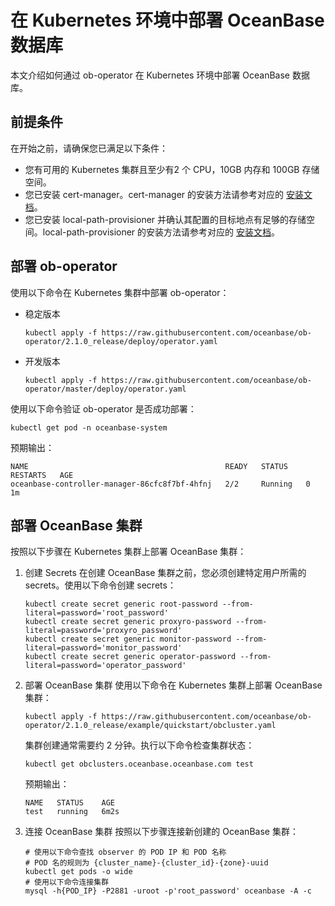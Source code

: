 # 在 Kubernetes 环境中部署 OceanBase 数据库

本文介绍如何通过 ob-operator 在 Kubernetes 环境中部署 OceanBase 数据库。

## 前提条件

在开始之前，请确保您已满足以下条件：

- 您有可用的 Kubernetes 集群且至少有2 个 CPU，10GB 内存和 100GB 存储空间。
- 您已安装 cert-manager。cert-manager 的安装方法请参考对应的 [安装文档](https://cert-manager.io/docs/installation/)。
- 您已安装 local-path-provisioner 并确认其配置的目标地点有足够的存储空间。local-path-provisioner 的安装方法请参考对应的 [安装文档](https://github.com/rancher/local-path-provisioner)。

## 部署 ob-operator

使用以下命令在 Kubernetes 集群中部署 ob-operator：

- 稳定版本

  ```shell
  kubectl apply -f https://raw.githubusercontent.com/oceanbase/ob-operator/2.1.0_release/deploy/operator.yaml
  ```

- 开发版本

  ```shell
  kubectl apply -f https://raw.githubusercontent.com/oceanbase/ob-operator/master/deploy/operator.yaml
  ```

使用以下命令验证 ob-operator 是否成功部署：

```shell
kubectl get pod -n oceanbase-system
```

预期输出：

```shell
NAME                                            READY   STATUS    RESTARTS   AGE
oceanbase-controller-manager-86cfc8f7bf-4hfnj   2/2     Running   0          1m
```

## 部署 OceanBase 集群

按照以下步骤在 Kubernetes 集群上部署 OceanBase 集群：

1. 创建 Secrets
  在创建 OceanBase 集群之前，您必须创建特定用户所需的 secrets。使用以下命令创建 secrets：

    ```shell
    kubectl create secret generic root-password --from-literal=password='root_password'
    kubectl create secret generic proxyro-password --from-literal=password='proxyro_password'
    kubectl create secret generic monitor-password --from-literal=password='monitor_password'
    kubectl create secret generic operator-password --from-literal=password='operator_password'
    ```

2. 部署 OceanBase 集群
  使用以下命令在 Kubernetes 集群上部署 OceanBase 集群：

    ```shell
    kubectl apply -f https://raw.githubusercontent.com/oceanbase/ob-operator/2.1.0_release/example/quickstart/obcluster.yaml
    ```

    集群创建通常需要约 2 分钟。执行以下命令检查集群状态：

    ```shell
    kubectl get obclusters.oceanbase.oceanbase.com test
    ```

    预期输出：

    ```shell
    NAME   STATUS    AGE
    test   running   6m2s
    ```

3. 连接 OceanBase 集群
  按照以下步骤连接新创建的 OceanBase 集群：
  
    ```shell
    # 使用以下命令查找 observer 的 POD IP 和 POD 名称
    # POD 名的规则为 {cluster_name}-{cluster_id}-{zone}-uuid
    kubectl get pods -o wide
    # 使用以下命令连接集群
    mysql -h{POD_IP} -P2881 -uroot -p'root_password' oceanbase -A -c
    ```
